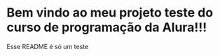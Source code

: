 <h1>Bem vindo ao meu projeto teste do curso de programação da Alura!!!</h1>

<p1>Esse README é só um teste</p1>

